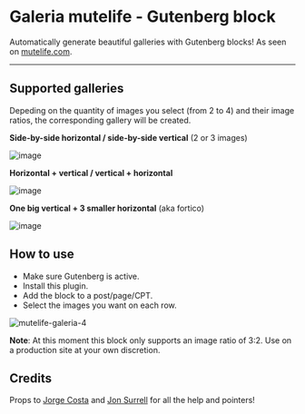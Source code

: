 # Galeria mutelife - Gutenberg block

Automatically generate beautiful galleries with Gutenberg blocks! As seen on [mutelife.com](https://mutelife.com/).

---

## Supported galleries

Depeding on the quantity of images you select (from 2 to 4) and their image ratios, the corresponding gallery will be created.

**Side-by-side horizontal / side-by-side vertical** (2 or 3 images)

![image](https://user-images.githubusercontent.com/390760/49022424-c05f8100-f18c-11e8-9f8e-2ed2f7be733e.png)

**Horizontal + vertical / vertical + horizontal**

![image](https://user-images.githubusercontent.com/390760/49022546-061c4980-f18d-11e8-90bc-552027646bb5.png)


**One big vertical + 3 smaller horizontal** (aka fortico)

![image](https://user-images.githubusercontent.com/390760/49022660-47acf480-f18d-11e8-9812-d34c04e8d075.png)

## How to use

- Make sure Gutenberg is active.
- Install this plugin.
- Add the block to a post/page/CPT.
- Select the images you want on each row.

![mutelife-galeria-4](https://user-images.githubusercontent.com/390760/49021530-bccafa80-f18a-11e8-8a7b-6b0c238fd53f.gif)

**Note**: At this moment this block only supports an image ratio of 3:2. Use on a production site at your own discretion.

## Credits

Props to [Jorge Costa](https://github.com/jorgefilipecosta) and [Jon Surrell](https://github.com/sirreal) for all the help and pointers!
